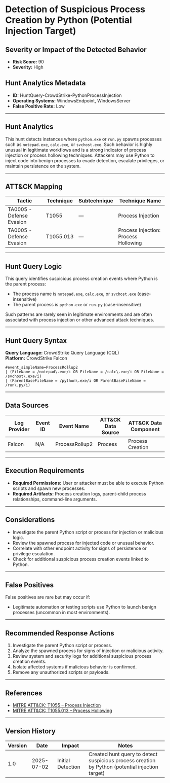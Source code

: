 # Detection of Suspicious Process Creation by Python (Potential Injection Target)

## Severity or Impact of the Detected Behavior
- **Risk Score:** 90
- **Severity:** High

## Hunt Analytics Metadata

- **ID:** HuntQuery-CrowdStrike-PythonProcessInjection
- **Operating Systems:** WindowsEndpoint, WindowsServer
- **False Positive Rate:** Low

---

## Hunt Analytics

This hunt detects instances where `python.exe` or `run.py` spawns processes such as `notepad.exe`, `calc.exe`, or `svchost.exe`. Such behavior is highly unusual in legitimate workflows and is a strong indicator of process injection or process hollowing techniques. Attackers may use Python to inject code into benign processes to evade detection, escalate privileges, or maintain persistence on the system.

---

## ATT&CK Mapping

| Tactic                        | Technique   | Subtechnique | Technique Name                                         |
|------------------------------|-------------|--------------|--------------------------------------------------------|
| TA0005 - Defense Evasion     | T1055       | —            | Process Injection                                      |
| TA0005 - Defense Evasion     | T1055.013   | —            | Process Injection: Process Hollowing                   |

---

## Hunt Query Logic

This query identifies suspicious process creation events where Python is the parent process:

- The process name is `notepad.exe`, `calc.exe`, or `svchost.exe` (case-insensitive)
- The parent process is `python.exe` or `run.py` (case-insensitive)

Such patterns are rarely seen in legitimate environments and are often associated with process injection or other advanced attack techniques.

---

## Hunt Query Syntax

**Query Language:** CrowdStrike Query Language (CQL)  
**Platform:** CrowdStrike Falcon

```fql
#event_simpleName=ProcessRollup2    
| (FileName = /notepad\.exe/i OR FileName = /calc\.exe/i OR FileName = /svchost\.exe/i)    
| (ParentBaseFileName = /python\.exe/i OR ParentBaseFileName = /run\.py/i)  
```

---

## Data Sources

| Log Provider | Event ID | Event Name       | ATT&CK Data Source  | ATT&CK Data Component  |
|--------------|----------|------------------|---------------------|------------------------|
| Falcon       | N/A      | ProcessRollup2   | Process             | Process Creation       |

---

## Execution Requirements

- **Required Permissions:** User or attacker must be able to execute Python scripts and spawn new processes.
- **Required Artifacts:** Process creation logs, parent-child process relationships, command-line arguments.

---

## Considerations

- Investigate the parent Python script or process for injection or malicious logic.
- Review the spawned process for injected code or unusual behavior.
- Correlate with other endpoint activity for signs of persistence or privilege escalation.
- Check for additional suspicious process creation events linked to Python.

---

## False Positives

False positives are rare but may occur if:

- Legitimate automation or testing scripts use Python to launch benign processes (uncommon in most environments).

---

## Recommended Response Actions

1. Investigate the parent Python script or process.
2. Analyze the spawned process for signs of injection or malicious activity.
3. Review system and security logs for additional suspicious process creation events.
4. Isolate affected systems if malicious behavior is confirmed.
5. Remove any unauthorized scripts or payloads.

---

## References

- [MITRE ATT&CK: T1055 – Process Injection](https://attack.mitre.org/techniques/T1055/)
- [MITRE ATT&CK: T1055.013 – Process Hollowing](https://attack.mitre.org/techniques/T1055/013/)

---

## Version History

| Version | Date       | Impact            | Notes                                                                                      |
|---------|------------|-------------------|--------------------------------------------------------------------------------------------|
| 1.0     | 2025-07-02 | Initial Detection | Created hunt query to detect suspicious process creation by Python (potential injection target) |
